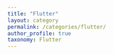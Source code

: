 ```yaml
---
title: "Flutter"
layout: category
permalink: /categories/flutter/
author_profile: true
taxonomy: Flutter
---
```








